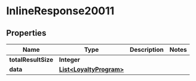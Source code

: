 

# InlineResponse20011

## Properties

Name | Type | Description | Notes
------------ | ------------- | ------------- | -------------
**totalResultSize** | **Integer** |  | 
**data** | [**List&lt;LoyaltyProgram&gt;**](LoyaltyProgram.md) |  | 



